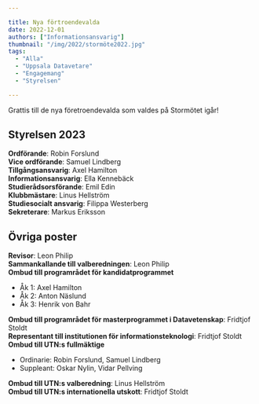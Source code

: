```yaml
---

title: Nya förtroendevalda
date: 2022-12-01
authors: ["Informationsansvarig"]
thumbnail: "/img/2022/stormöte2022.jpg"
tags:
  - "Alla"
  - "Uppsala Datavetare"
  - "Engagemang"
  - "Styrelsen"

---
```


Grattis till de nya företroendevalda som valdes på Stormötet igår!

## Styrelsen 2023
**Ordförande**: Robin Forslund\
**Vice ordförande**: Samuel Lindberg\
**Tillgångsansvarig**: Axel Hamilton\
**Informationsansvarig**: Ella Kennebäck\
**Studierådsorsförande**: Emil Edin\
**Klubbmästare**: Linus Hellström\
**Studiesocialt ansvarig**: Filippa Westerberg\
**Sekreterare**: Markus Eriksson

## Övriga poster
**Revisor**: Leon Philip\
**Sammankallande till valberedningen**: Leon Philip\
**Ombud till programrådet för kandidatprogrammet**
- Åk 1: Axel Hamilton
- Åk 2: Anton Näslund
- Åk 3: Henrik von Bahr

**Ombud till programrådet för masterprogrammet i Datavetenskap**: Fridtjof Stoldt\
**Representant till institutionen för informationsteknologi**: Fridtjof Stoldt\
**Ombud till UTN:s fullmäktige**
- Ordinarie: Robin Forslund, Samuel Lindberg
- Suppleant: Oskar Nylin, Vidar Pellving

**Ombud till UTN:s valberedning**: Linus Hellström\
**Ombud till UTN:s internationella utskott**: Fridtjof Stoldt


